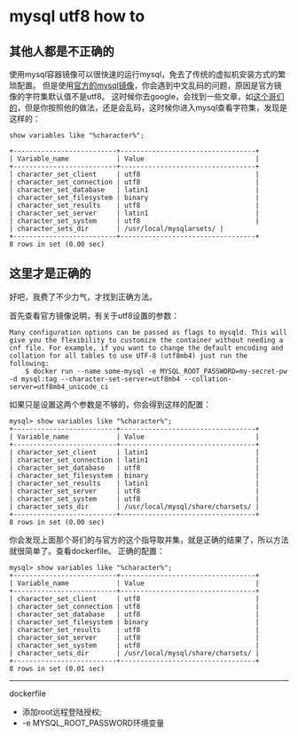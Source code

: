 # mysql utf8 how to

## 其他人都是不正确的
使用mysql容器镜像可以很快速的运行mysql，免去了传统的虚拟机安装方式的繁琐配置。
但是使用[官方的mysql镜像](https://hub.docker.com/_/mysql/)，你会遇到中文乱码的问题，原因是官方镜像的字符集默认值不是utf8。
这时候你去google，会找到一些文章，如[这个哥们的](https://github.com/dnhsoft/docker-mysql-utf8)，但是你按照他的做法，还是会乱码，这时候你进入mysql查看字符集，发现是这样的：
```
show variables like "%character%";

+--------------------------+----------------------------------+
| Variable_name            | Value                            |
+--------------------------+----------------------------------+
| character_set_client     | utf8                             |
| character_set_connection | utf8                             |
| character_set_database   | latin1                           |
| character_set_filesystem | binary                           |
| character_set_results    | utf8                             |
| character_set_server     | latin1                           |
| character_set_system     | utf8                             |
| character_sets_dir       | /usr/local/mysqlarsets/ |
+--------------------------+----------------------------------+
8 rows in set (0.00 sec)
```

## 这里才是正确的
好吧，我费了不少力气，才找到正确方法。

首先查看官方镜像说明，有关于utf8设置的参数：
```
Many configuration options can be passed as flags to mysqld. This will give you the flexibility to customize the container without needing a cnf file. For example, if you want to change the default encoding and collation for all tables to use UTF-8 (utf8mb4) just run the following:
    $ docker run --name some-mysql -e MYSQL_ROOT_PASSWORD=my-secret-pw -d mysql:tag --character-set-server=utf8mb4 --collation-server=utf8mb4_unicode_ci
```
如果只是设置这两个参数是不够的，你会得到这样的配置：
```
mysql> show variables like "%character%";
+--------------------------+----------------------------------+
| Variable_name            | Value                            |
+--------------------------+----------------------------------+
| character_set_client     | latin1                           |
| character_set_connection | latin1                           |
| character_set_database   | utf8                             |
| character_set_filesystem | binary                           |
| character_set_results    | latin1                           |
| character_set_server     | utf8                             |
| character_set_system     | utf8                             |
| character_sets_dir       | /usr/local/mysql/share/charsets/ |
+--------------------------+----------------------------------+
8 rows in set (0.00 sec)
```
你会发现上面那个哥们的与官方的这个指导取并集，就是正确的结果了，所以方法就很简单了。查看dockerfile。
正确的配置：
```
mysql> show variables like "%character%";
+--------------------------+----------------------------------+
| Variable_name            | Value                            |
+--------------------------+----------------------------------+
| character_set_client     | utf8                             |
| character_set_connection | utf8                             |
| character_set_database   | utf8                             |
| character_set_filesystem | binary                           |
| character_set_results    | utf8                             |
| character_set_server     | utf8                             |
| character_set_system     | utf8                             |
| character_sets_dir       | /usr/local/mysql/share/charsets/ |
+--------------------------+----------------------------------+
8 rows in set (0.01 sec)
```

---
dockerfile
* 添加root远程登陆授权;
* -e MYSQL_ROOT_PASSWORD环境变量 

